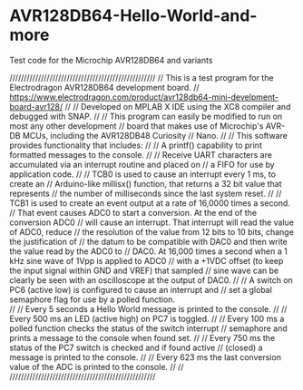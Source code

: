 # AVR128DB64-Hello-World-and-more
Test code for the Microchip AVR128DB64 and variants


///////////////////////////////////////////////////
// This is a test program for the Electrodragon AVR128DB64 development board.
// https://www.electrodragon.com/product/avr128db64-mini-develpment-board-avr128/
//
// Developed on MPLAB X IDE using the XC8 compiler and debugged with SNAP.
//
// This program can easily be modified to run on most any other development
// board that makes use of Microchip's AVR-DB MCUs, including the AVR128DB48 Curiosity
// Nano.
//
// This software provides functionality that includes:
//
// A printf() capability to print formatted messages to the console.
//
// Receive UART characters are accumulated via an interrupt routine and placed on
// a FIFO for use by application code.
//
// TCB0 is used to cause an interrupt every 1 ms, to create an
// Arduino-like millisx() function, that returns a 32 bit value that represents
// the number of milliseconds since the last system reset.
//
// TCB1 is used to create an event output at a rate of 16,0000 times a second.
// That event causes ADC0 to start a conversion.  At the end of the conversion ADC0
// will cause an interrupt.  That interrupt will read the value of ADC0, reduce
// the resolution of the value from 12 bits to 10 bits,  change the justification of
// the datum to be compatible with DAC0 and then write the value read by the ADC0 to
// DAC0.  At 16,000 times a second when a 1 kHz sine wave of 1Vpp is applied to ADC0
// with a +1VDC offset (to keep the input signal within GND and VREF) that sampled
// sine wave can be clearly be seen with an oscilloscope at the output of DAC0.
//
// A switch on PC6 (active low) is configured to cause an interrupt and
// set a global semaphore flag for use by a polled function.  
//
// Every 5 seconds a Hello World message is printed to the console.
//
// Every 500 ms an LED (active high) on PC7 is toggled.
//
// Every 100 ms a polled function checks the status of the switch interrupt
// semaphore and prints a message to the console when found set.
//
// Every 750 ms the status of the PC7 switch is checked and if found active
// (closed) a message is printed to the console.
//
// Every 623 ms the last conversion value of the ADC is printed to the console.
//
//
///////////////////////////////////////////////////
